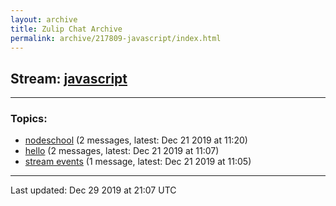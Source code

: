 ```yaml
---
layout: archive
title: Zulip Chat Archive
permalink: archive/217809-javascript/index.html
---
```


## Stream: [javascript](http://127.0.0.1:4000/archive/217809-javascript/index.html)
---

### Topics:

* [nodeschool](nodeschool.html) (2 messages, latest: Dec 21 2019 at 11:20)
* [hello](hello.html) (2 messages, latest: Dec 21 2019 at 11:07)
* [stream events](stream.20events.html) (1 message, latest: Dec 21 2019 at 11:05)

<hr><p>Last updated: Dec 29 2019 at 21:07 UTC</p>